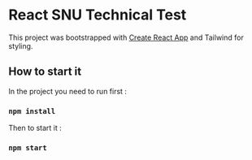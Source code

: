 # React SNU Technical Test

This project was bootstrapped with [Create React App](https://github.com/facebook/create-react-app) and Tailwind for styling.

## How to start it

In the project you need to run first :

### `npm install`

Then to start it :

### `npm start`
